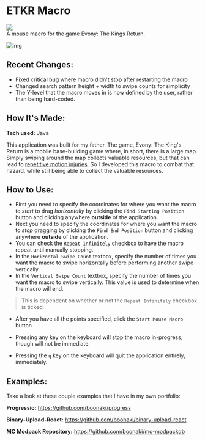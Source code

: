 # ETKR Macro
<a href="https://github.com/boonaki/etkr-macro/releases/tag/Releases" className="mx-3 my-1"><img src='https://img.shields.io/github/downloads/boonaki/etkr-macro/total.svg'></img></a><br>
A mouse macro for the game Evony: The Kings Return.

![img](https://boonaki.me/imgs/etkr-macro.png)

## Recent Changes:
- Fixed critical bug where macro didn't stop after restarting the macro
- Changed search pattern height + width to swipe counts for simplicity
- The Y-level that the macro moves in is now defined by the user, rather than being hard-coded.

## How It's Made:

**Tech used:** Java

This application was built for my father. The game, Evony: The King's Return is a mobile base-building game where, in short, there is a large map. Simply swiping around the map collects valuable resources, but that can lead to [repetitive motion injuries](https://www.health.harvard.edu/blog/the-health-effects-of-too-much-gaming-2020122221645). So I developed this macro to combat that hazard, while still being able to collect the valuable resources.

## How to Use:

- First you need to specify the coordinates for where you want the macro to *start* to drag *horizontally* by clicking the `Find Starting Position` button and clicking anywhere **outside** of the application.
- Next you need to specify the coordinates for where you want the macro to *stop* dragging by clicking the `Find End Position` button and clicking anywhere **outside** of the application.
- You can check the `Repeat Infinitely` checkbox to have the macro repeat until manually stopping.
- In the `Horizontal Swipe Count` textbox, specify the number of times you want the macro to swipe horizontally before performing another swipe vertically.
- In the `Vertical Swipe Count` textbox, specify the number of times you want the macro to swipe vertically. This value is used to determine when the macro will end.
> This is dependent on whether or not the `Repeat Infinitely` checkbox is ticked.
- After you have all the points specified, click the `Start Mouse Macro` button

- Pressing any key on the keyboard will stop the macro in-progress, though will not be immediate.
- Pressing the `q` key on the keyboard will quit the application entirely, immediately.

## Examples:
Take a look at these couple examples that I have in my own portfolio:

**Progressio:** https://github.com/boonaki/progress

**Binary-Upload-React:** https://github.com/boonaki/binary-upload-react

**MC Modpack Repository:** https://github.com/boonaki/mc-modpackdb
